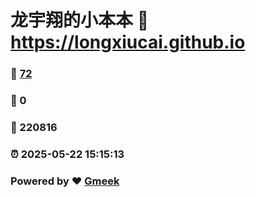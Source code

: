 # 龙宇翔的小本本 :link: https://longxiucai.github.io 
### :page_facing_up: [72](https://longxiucai.github.io/tag.html) 
### :speech_balloon: 0 
### :hibiscus: 220816 
### :alarm_clock: 2025-05-22 15:15:13 
### Powered by :heart: [Gmeek](https://github.com/Meekdai/Gmeek)
